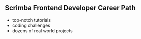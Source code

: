 ## Scrimba Frontend Developer Career Path
* top-notch tutorials
* coding challenges
* dozens of real world projects
